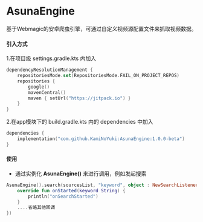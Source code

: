 # AsunaEngine
基于Webmagic的安卓爬虫引擎，可通过自定义视频源配置文件来抓取视频数据。

#### 引入方式  
 
 1.在项目级 settings.gradle.kts 内加入
```kotlin
dependencyResolutionManagement {
    repositoriesMode.set(RepositoriesMode.FAIL_ON_PROJECT_REPOS)
    repositories {
        google()
        mavenCentral()
        maven { setUrl("https://jitpack.io") }
    }
}
``` 
2.在app模块下的 build.gradle.kts 内的 dependencies 中加入  
```kotlin
dependencies {
    implementation("com.github.KamiNoYuki:AsunaEngine:1.0.0-beta")
}
```

#### 使用
* 通过实例化 **AsunaEngine()** 来进行调用，例如发起搜索
```kotlin
AsunaEngine().search(sourcesList, "keyword", object : NewSearchListener() {
    override fun onStarted(keyword String) {
        println("onSearchStarted")
    }
    ....省略其他回调
})
```

